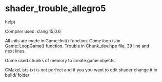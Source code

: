 # shader_trouble_allegro5
help(

Compiler used: clang 15.0.6

All inits are made in Game::Init() function.
Game loop is in Game::LoopGame() function.
Trouble in Chunk_dev.hpp file, 39 line and next lines.

Game used chunks of memory to create game objects.

CMakeLists.txt is not perfect and if you you want to edit shader change it in build/ folder

